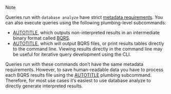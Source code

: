 > [!NOTE]
> Queries run with `database analyze` have strict [metadata requirements](https://codeql.github.com/docs/codeql-cli/using-custom-queries-with-the-codeql-cli/#including-query-metadata). You can also execute queries using the following plumbing-level subcommands:
>
> * [AUTOTITLE](/code-security/codeql-cli/codeql-cli-manual/database-run-queries), which outputs non-interpreted results in an intermediate binary format called [BQRS](https://codeql.github.com/docs/codeql-overview/codeql-glossary/#bqrs-file).
> * [AUTOTITLE](/code-security/codeql-cli/codeql-cli-manual/query-run), which will output BQRS files, or print results tables directly to the command line. Viewing results directly in the command line may be useful for iterative query development using the CLI.
>
> Queries run with these commands don’t have the same metadata requirements. However, to save human-readable data you have to process each BQRS results file using the [AUTOTITLE](/code-security/codeql-cli/codeql-cli-manual/bqrs-decode) plumbing subcommand. Therefore, for most use cases it’s easiest to use database analyze to directly generate interpreted results.
